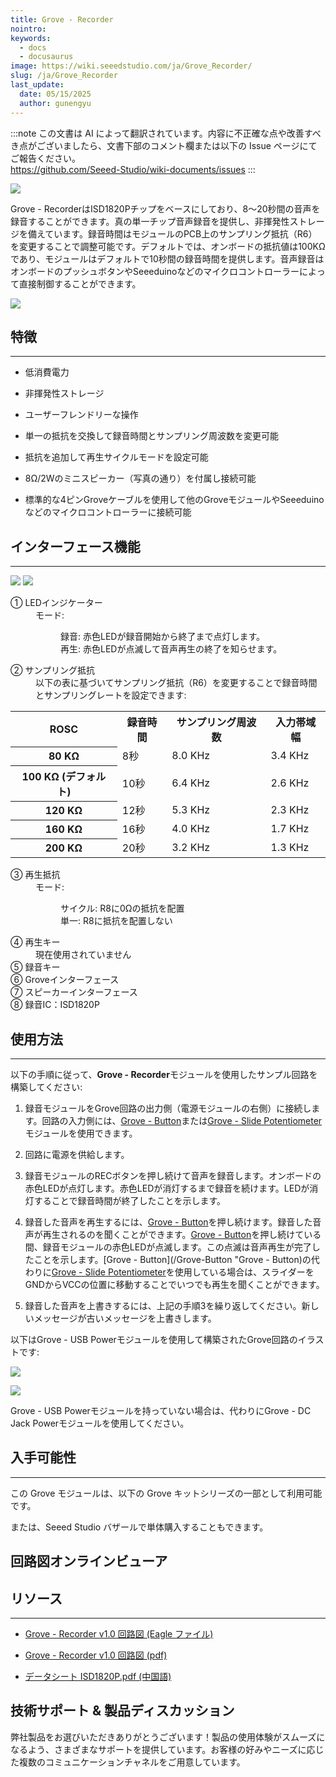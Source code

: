 ```yaml
---
title: Grove - Recorder
nointro:
keywords:
  - docs
  - docusaurus
image: https://wiki.seeedstudio.com/ja/Grove_Recorder/
slug: /ja/Grove_Recorder
last_update:
  date: 05/15/2025
  author: gunengyu
---
```

:::note
この文書は AI によって翻訳されています。内容に不正確な点や改善すべき点がございましたら、文書下部のコメント欄または以下の Issue ページにてご報告ください。  
https://github.com/Seeed-Studio/wiki-documents/issues
:::

![](https://files.seeedstudio.com/wiki/Grove_Recorder/img/Grove-Recoder.jpg)

Grove - RecorderはISD1820Pチップをベースにしており、8～20秒間の音声を録音することができます。真の単一チップ音声録音を提供し、非揮発性ストレージを備えています。録音時間はモジュールのPCB上のサンプリング抵抗（R6）を変更することで調整可能です。デフォルトでは、オンボードの抵抗値は100KΩであり、モジュールはデフォルトで10秒間の録音時間を提供します。音声録音はオンボードのプッシュボタンやSeeeduinoなどのマイクロコントローラーによって直接制御することができます。

[![](https://files.seeedstudio.com/wiki/Seeed-WiKi/docs/images/300px-Get_One_Now_Banner-ragular.png)](https://www.seeedstudio.com/Grove-Recorder-p-1825.html)

## 特徴

---

* 低消費電力

* 非揮発性ストレージ

* ユーザーフレンドリーな操作

* 単一の抵抗を交換して録音時間とサンプリング周波数を変更可能

* 抵抗を追加して再生サイクルモードを設定可能

* 8Ω/2Wのミニスピーカー（写真の通り）を付属し接続可能

* 標準的な4ピンGroveケーブルを使用して他のGroveモジュールやSeeeduinoなどのマイクロコントローラーに接続可能

## インターフェース機能

---
![](https://files.seeedstudio.com/wiki/Grove_Recorder/img/Recorder_Bottom1.jpg)
![](https://files.seeedstudio.com/wiki/Grove_Recorder/img/Recorder_Top1.jpg)

<dl><dt>① LEDインジケーター
</dt><dd>モード:
<dl><dd>録音: 赤色LEDが録音開始から終了まで点灯します。
</dd><dd>再生: 赤色LEDが点滅して音声再生の終了を知らせます。
</dd></dl>
</dd></dl>
<dl><dt>② サンプリング抵抗
</dt><dd>以下の表に基づいてサンプリング抵抗（R6）を変更することで録音時間とサンプリングレートを設定できます:
</dd></dl>
<table  cellspacing="0" width="50%">
<tr>
<th scope="col"> ROSC
</th>
<th scope="col"> 録音時間
</th>
<th scope="col"> サンプリング周波数
</th>
<th scope="col"> 入力帯域幅
</th></tr>
<tr>
<th scope="row"> 80 KΩ
</th>
<td> 8秒
</td>
<td> 8.0 KHz
</td>
<td> 3.4 KHz
</td></tr>
<tr>
<th scope="row"> 100 KΩ (デフォルト)
</th>
<td> 10秒
</td>
<td> 6.4 KHz
</td>
<td> 2.6 KHz
</td></tr>
<tr>
<th scope="row"> 120 KΩ
</th>
<td> 12秒
</td>
<td> 5.3 KHz
</td>
<td> 2.3 KHz
</td></tr>
<tr>
<th scope="row"> 160 KΩ
</th>
<td> 16秒
</td>
<td> 4.0 KHz
</td>
<td> 1.7 KHz
</td></tr>
<tr>
<th scope="row"> 200 KΩ
</th>
<td> 20秒
</td>
<td> 3.2 KHz
</td>
<td> 1.3 KHz
</td></tr>
</table>
<dl><dt>③ 再生抵抗
</dt><dd>モード:
<dl><dd>サイクル: R8に0Ωの抵抗を配置
</dd><dd>単一: R8に抵抗を配置しない
</dd></dl>
</dd></dl>
<dl><dt>④ 再生キー
</dt><dd>現在使用されていません
</dd><dt>⑤ 録音キー
</dt><dt>⑥ Groveインターフェース
</dt><dt>⑦ スピーカーインターフェース
</dt><dt>⑧ 録音IC：ISD1820P
</dt></dl>

## 使用方法

---
以下の手順に従って、**Grove - Recorder**モジュールを使用したサンプル回路を構築してください:

1. 録音モジュールをGrove回路の出力側（電源モジュールの右側）に接続します。回路の入力側には、[Grove - Button](/Grove-Button "Grove - Button")または[Grove - Slide Potentiometer](/Grove-Slide_Potentiometer "Grove - Slide Potentiometer")モジュールを使用できます。
2. 回路に電源を供給します。

3. 録音モジュールのRECボタンを押し続けて音声を録音します。オンボードの赤色LEDが点灯します。赤色LEDが消灯するまで録音を続けます。LEDが消灯することで録音時間が終了したことを示します。

4. 録音した音声を再生するには、[Grove - Button](/Grove-Button "Grove - Button")を押し続けます。録音した音声が再生されるのを聞くことができます。[Grove - Button](/Grove-Button "Grove - Button")を押し続けている間、録音モジュールの赤色LEDが点滅します。この点滅は音声再生が完了したことを示します。[Grove - Button](/Grove-Button "Grove - Button)の代わりに[Grove - Slide Potentiometer](/Grove-Slide_Potentiometer "Grove - Slide Potentiometer")を使用している場合は、スライダーをGNDからVCCの位置に移動することでいつでも再生を聞くことができます。

5. 録音した音声を上書きするには、上記の手順3を繰り返してください。新しいメッセージが古いメッセージを上書きします。

以下はGrove - USB Powerモジュールを使用して構築されたGrove回路のイラストです:

![](https://files.seeedstudio.com/wiki/Grove_Recorder/img/REC_Grove-Recoder.JPG)

![](https://files.seeedstudio.com/wiki/Grove_Recorder/img/Play_Grove-Recoder.JPG)

Grove - USB Powerモジュールを持っていない場合は、代わりにGrove - DC Jack Powerモジュールを使用してください。

## 入手可能性

---
この Grove モジュールは、以下の Grove キットシリーズの一部として利用可能です。

<!-- * [Grove Mixer Pack V2](/Grove-Mixer_Pack_V2 "GROVE MIXER PACK V2") -->

または、Seeed Studio バザールで単体購入することもできます。

## 回路図オンラインビューア

<div className="altium-ecad-viewer" data-project-src="https://files.seeedstudio.com/wiki/Grove_Recorder/res/Grove-Recorder_v1.0.zip" style={{borderRadius: '0px 0px 4px 4px', height: 500, borderStyle: 'solid', borderWidth: 1, borderColor: 'rgb(241, 241, 241)', overflow: 'hidden', maxWidth: 1280, maxHeight: 700, boxSizing: 'border-box'}}>
</div>

## リソース

---

* [Grove - Recorder v1.0 回路図 (Eagle ファイル)](https://files.seeedstudio.com/wiki/Grove_Recorder/res/Grove-Recorder_v1.0.zip)

* [Grove - Recorder v1.0 回路図 (pdf)](https://files.seeedstudio.com/wiki/Grove_Recorder/res/Grove-Recorder_v1.0.pdf)

* [データシート ISD1820P.pdf (中国語)](https://files.seeedstudio.com/wiki/Grove_Recorder/res/ISD1820P.pdf)

## 技術サポート & 製品ディスカッション

弊社製品をお選びいただきありがとうございます！製品の使用体験がスムーズになるよう、さまざまなサポートを提供しています。お客様の好みやニーズに応じた複数のコミュニケーションチャネルをご用意しています。

<div class="button_tech_support_container">
<a href="https://forum.seeedstudio.com/" class="button_forum"></a> 
<a href="https://www.seeedstudio.com/contacts" class="button_email"></a>
</div>

<div class="button_tech_support_container">
<a href="https://discord.gg/eWkprNDMU7" class="button_discord"></a> 
<a href="https://github.com/Seeed-Studio/wiki-documents/discussions/69" class="button_discussion"></a>
</div>
